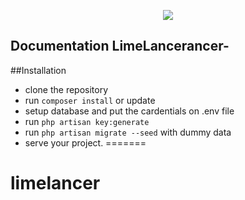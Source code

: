 
<p align="center">
<a href="https://laravel.com" target="_blank">
<img src="https://bitbucket.org/masumrahmanhasan/lfreelancing-website-in-laravel/src/master/public/image/logo1.png"></a>
</p>


## Documentation LimeLancerancer-

##Installation 
- clone the repository
- run `composer install` or update
- setup database and put the cardentials on .env file
- run `php artisan key:generate`
- run `php artisan migrate --seed` with dummy data
- serve your project.
=======
# limelancer

